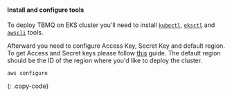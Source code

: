 #### Install and configure tools 

To deploy TBMQ on EKS cluster you'll need to install [`kubectl`](https://kubernetes.io/docs/tasks/tools/), 
 [`eksctl`](https://docs.aws.amazon.com/eks/latest/userguide/eksctl.html) and 
 [`awscli`](https://docs.aws.amazon.com/cli/latest/userguide/install-cliv2.html) tools.

Afterward you need to configure Access Key, Secret Key and default region. 
To get Access and Secret keys please follow [this](https://docs.aws.amazon.com/general/latest/gr/aws-sec-cred-types.html) guide.
The default region should be the ID of the region where you'd like to deploy the cluster.

```
aws configure
```
{: .copy-code}
